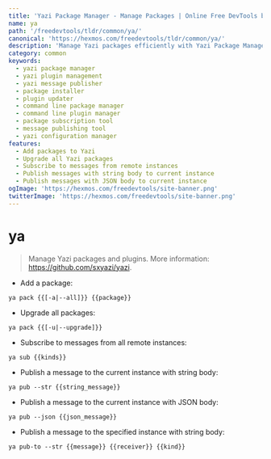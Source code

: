 ```yaml
---
title: 'Yazi Package Manager - Manage Packages | Online Free DevTools by Hexmos'
name: ya
path: '/freedevtools/tldr/common/ya/'
canonical: 'https://hexmos.com/freedevtools/tldr/common/ya/'
description: 'Manage Yazi packages efficiently with Yazi Package Manager. Add, upgrade, and publish messages using the command line. Free online tool, no registration required.'
category: common
keywords:
  - yazi package manager
  - yazi plugin management
  - yazi message publisher
  - package installer
  - plugin updater
  - command line package manager
  - command line plugin manager
  - package subscription tool
  - message publishing tool
  - yazi configuration manager
features:
  - Add packages to Yazi
  - Upgrade all Yazi packages
  - Subscribe to messages from remote instances
  - Publish messages with string body to current instance
  - Publish messages with JSON body to current instance
ogImage: 'https://hexmos.com/freedevtools/site-banner.png'
twitterImage: 'https://hexmos.com/freedevtools/site-banner.png'
---
```


# ya

> Manage Yazi packages and plugins.
> More information: <https://github.com/sxyazi/yazi>.

- Add a package:

`ya pack {{[-a|--all]}} {{package}}`

- Upgrade all packages:

`ya pack {{[-u|--upgrade]}}`

- Subscribe to messages from all remote instances:

`ya sub {{kinds}}`

- Publish a message to the current instance with string body:

`ya pub --str {{string_message}}`

- Publish a message to the current instance with JSON body:

`ya pub --json {{json_message}}`

- Publish a message to the specified instance with string body:

`ya pub-to --str {{message}} {{receiver}} {{kind}}`
